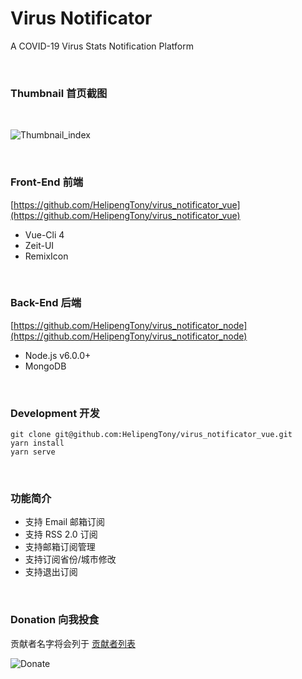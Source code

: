 # Virus Notificator
A COVID-19 Virus Stats Notification Platform

<br/>

### Thumbnail 首页截图
<br/>

![Thumbnail_index](https://i.loli.net/2020/02/06/6DhkzpU5c1HJsIe.png)

<br/>

### Front-End 前端
[https://github.com/HelipengTony/virus_notificator_vue](https://github.com/HelipengTony/virus_notificator_vue)
+ Vue-Cli 4
+ Zeit-UI
+ RemixIcon

<br/>

### Back-End 后端
[https://github.com/HelipengTony/virus_notificator_node](https://github.com/HelipengTony/virus_notificator_node)
+ Node.js v6.0.0+
+ MongoDB

<br/>

### Development 开发
```
git clone git@github.com:HelipengTony/virus_notificator_vue.git
yarn install
yarn serve
```

<br/>

### 功能简介
+ 支持 Email 邮箱订阅
+ 支持 RSS 2.0 订阅
+ 支持邮箱订阅管理
+ 支持订阅省份/城市修改
+ 支持退出订阅

<br/>

### Donation 向我投食
贡献者名字将会列于 [贡献者列表](https://www.ouorz.com/donation.html)
<br/>

![Donate](https://i.loli.net/2019/02/18/5c6a80afd1e26.png)

<br/>

